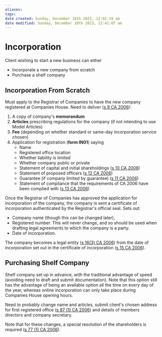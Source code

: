 ```yaml
---
aliases: 
tags: 
date created: Sunday, December 10th 2023, 12:02:19 am
date modified: Sunday, December 10th 2023, 12:41:07 am
---
```


# Incorporation

Client wishing to start a new business can either

- Incorporate a new company from scratch
- Purchase a shelf company

## Incorporation From Scratch

Must apply to the Registrar of Companies to have the new company registered at Companies House. Need to deliver ([s 9 CA 2006](https://www.legislation.gov.uk/ukpga/2006/46/section/9)):

1. A copy of company's **memorandum**
2. **Articles** prescribing regulations for the company (if not intending to use Model Articles)
3. **Fee** (depending on whether standard or same-day incorporation service chosen)
4. Application for registration (**form IN01**) saying
	- Name
	- Registered office location
	- Whether liability is limited
	- Whether company public or private
	- Statement of capital and initial shareholdings ([s 10 CA 2006](https://www.legislation.gov.uk/ukpga/2006/46/section/10))
	- Statement of proposed officers ([s 12 CA 2006](https://www.legislation.gov.uk/ukpga/2006/46/section/12))
	- Guarantee (if company limited by guarantee) ([s 11 CA 2006](https://www.legislation.gov.uk/ukpga/2006/46/section/11))
	- Statement of compliance that the requirements of CA 2006 have been complied with ([s 13 CA 2006](https://www.legislation.gov.uk/ukpga/2006/46/section/13))

Once the Registrar of Companies has approved the application for incorporation of the company, the company is sent a certificate of incorporation authenticated by the Registrar's official seal. Sets out:

- Company name (though this can be changed later),
- Registered number. This will never change, and so should be used when drafting legal agreements to which the company is a party.
- Date of incorporation.

The company becomes a legal entity ([s 16(3) CA 2006](https://www.legislation.gov.uk/ukpga/2006/46/section/16)) from the date of incorporation set out in the certificate of incorporation ([s 15 CA 2006](https://www.legislation.gov.uk/ukpga/2006/46/section/15)).

## Purchasing Shelf Company

Shelf company set up in advance, with the traditional advantage of speed (avoiding need to draft and submit documentation). Note that this option still has the advantage of being an available option all the time on every day of the year, whereas online incorporation can only take place during Companies House opening hours.

Need to probably change name and articles, submit client's chosen address for first registered office ([s 87 (1) CA 2006](https://www.legislation.gov.uk/ukpga/2006/46/section/87)) and details of members directors and company secretary.

Note that for these changes, a special resolution of the shareholders is required ([s 77 (1) CA 2006](https://www.legislation.gov.uk/ukpga/2006/46/section/77)).
